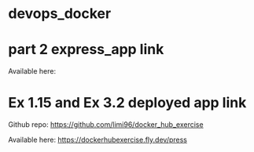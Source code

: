 # devops_docker

# part 2 express_app link

Available here: 

# Ex 1.15 and Ex 3.2 deployed app link

Github repo: 
https://github.com/limi96/docker_hub_exercise

Available here: 
https://dockerhubexercise.fly.dev/press 
